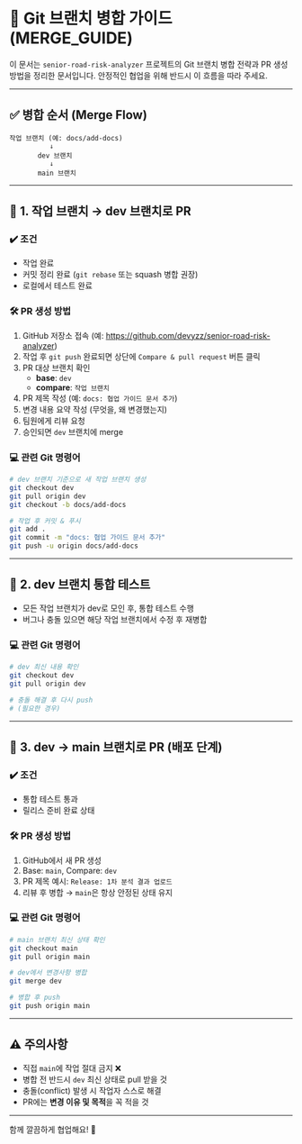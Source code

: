 # 🔀 Git 브랜치 병합 가이드 (MERGE_GUIDE)

이 문서는 `senior-road-risk-analyzer` 프로젝트의 Git 브랜치 병합 전략과 PR 생성 방법을 정리한 문서입니다. 안정적인 협업을 위해 반드시 이 흐름을 따라 주세요.

---

## ✅ 병합 순서 (Merge Flow)

```plaintext
작업 브랜치 (예: docs/add-docs)
          ↓
       dev 브랜치
          ↓
       main 브랜치
```

---

## 🧭 1. 작업 브랜치 → dev 브랜치로 PR

### ✔️ 조건

- 작업 완료
- 커밋 정리 완료 (`git rebase` 또는 squash 병합 권장)
- 로컬에서 테스트 완료

### 🛠 PR 생성 방법

1. GitHub 저장소 접속 (예: https://github.com/devyzz/senior-road-risk-analyzer)
2. 작업 후 `git push` 완료되면 상단에 `Compare & pull request` 버튼 클릭
3. PR 대상 브랜치 확인
   - **base**: `dev`
   - **compare**: `작업 브랜치`
4. PR 제목 작성 (예: `docs: 협업 가이드 문서 추가`)
5. 변경 내용 요약 작성 (무엇을, 왜 변경했는지)
6. 팀원에게 리뷰 요청
7. 승인되면 `dev` 브랜치에 merge

### 💻 관련 Git 명령어

```bash
# dev 브랜치 기준으로 새 작업 브랜치 생성
git checkout dev
git pull origin dev
git checkout -b docs/add-docs

# 작업 후 커밋 & 푸시
git add .
git commit -m "docs: 협업 가이드 문서 추가"
git push -u origin docs/add-docs
```

---

## 🧪 2. dev 브랜치 통합 테스트

- 모든 작업 브랜치가 dev로 모인 후, 통합 테스트 수행
- 버그나 충돌 있으면 해당 작업 브랜치에서 수정 후 재병합

### 💻 관련 Git 명령어

```bash
# dev 최신 내용 확인
git checkout dev
git pull origin dev

# 충돌 해결 후 다시 push
# (필요한 경우)
```

---

## 🚀 3. dev → main 브랜치로 PR (배포 단계)

### ✔️ 조건

- 통합 테스트 통과
- 릴리스 준비 완료 상태

### 🛠 PR 생성 방법

1. GitHub에서 새 PR 생성
2. Base: `main`, Compare: `dev`
3. PR 제목 예시: `Release: 1차 분석 결과 업로드`
4. 리뷰 후 병합 → `main`은 항상 안정된 상태 유지

### 💻 관련 Git 명령어

```bash
# main 브랜치 최신 상태 확인
git checkout main
git pull origin main

# dev에서 변경사항 병합
git merge dev

# 병합 후 push
git push origin main
```

---

## ⚠️ 주의사항

- 직접 `main`에 작업 절대 금지 ❌
- 병합 전 반드시 `dev` 최신 상태로 pull 받을 것
- 충돌(conflict) 발생 시 작업자 스스로 해결
- PR에는 **변경 이유 및 목적**을 꼭 적을 것

---

함께 깔끔하게 협업해요! 🐰
